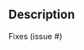 ## Description

Fixes (issue #)

<!--
Please include a summary of what you want to achieve in this pull request. Remember to add a changeset that indicates the affected package(s) and if they are major / minor / patch changes by using `yarn changeset`.
-->
